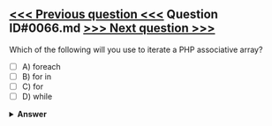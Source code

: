[<<< Previous question <<<](0065.md)   Question ID#0066.md   [>>> Next question >>>](0067.md)
---

Which of the following will you use to iterate a PHP associative array?

- [ ] A) foreach
- [ ] B) for in
- [ ] C) for
- [ ] D) while

<details><summary><b>Answer</b></summary>
<p>
  Answer: <strong>A</strong>
</p>
</details>
